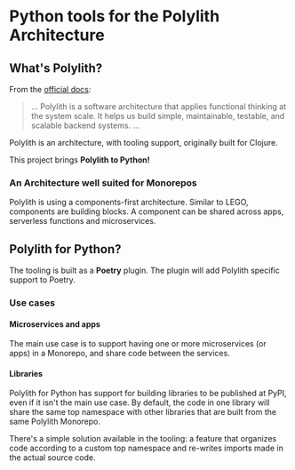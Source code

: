 # Python tools for the Polylith Architecture


## What's Polylith?
From the [official docs](https://polylith.gitbook.io/polylith/):

>... Polylith is a software architecture that applies functional thinking at the system scale. It helps us build simple, maintainable, testable, and scalable backend systems. ...

Polylith is an architecture, with tooling support, originally built for Clojure.

This project brings __Polylith to Python!__

### An Architecture well suited for Monorepos
Polylith is using a components-first architecture. Similar to LEGO, components are building blocks.
A component can be shared across apps, serverless functions and microservices.

## Polylith for Python?
The tooling is built as a __Poetry__ plugin. The plugin will add Polylith specific support to Poetry.


### Use cases

#### Microservices and apps
The main use case is to support having one or more microservices (or apps) in a Monorepo, and share code between the services.

#### Libraries
Polylith for Python has support for building libraries to be published at PyPI, even if it isn't the main use case.
By default, the code in one library will share the same top namespace with other libraries that are
built from the same Polylith Monorepo.

There's a simple solution available in the tooling: a feature that organizes code according to
a custom top namespace and re-writes imports made in the actual source code.
